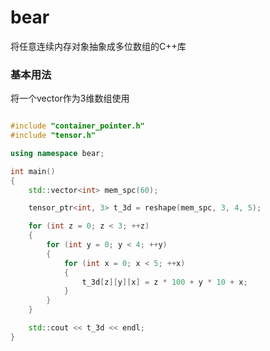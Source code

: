 # bear
将任意连续内存对象抽象成多位数组的C++库

### 基本用法
将一个vector作为3维数组使用

```c++

#include "container_pointer.h"
#include "tensor.h"

using namespace bear;

int main()
{
	std::vector<int> mem_spc(60);

	tensor_ptr<int, 3> t_3d = reshape(mem_spc, 3, 4, 5);

	for (int z = 0; z < 3; ++z)
	{
		for (int y = 0; y < 4; ++y)
		{
			for (int x = 0; x < 5; ++x)
			{
				t_3d[z][y][x] = z * 100 + y * 10 + x;
			}
		}
	}

	std::cout << t_3d << endl;
}


```
